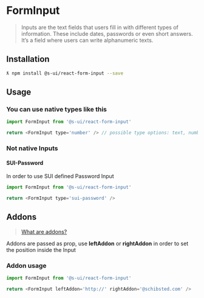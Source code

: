 # FormInput

> Inputs are the text fields that users fill in with different types of information. These include dates, passwords or even short answers. It’s a field where users can write alphanumeric texts.

## Installation

```sh
ƛ npm install @s-ui/react-form-input --save
```

## Usage

### You can use native types like this

```js
import FormInput from '@s-ui/react-form-input'

return <FormInput type='number' /> // possible type options: text, number, date and password
```

### Not native Inputs

#### SUI-Password

In order to use SUI defined Password Input

```js
import FormInput from '@s-ui/react-form-input'

return <FormInput type='sui-password' />
```

## Addons

>[What are addons?](https://paper.dropbox.com/doc/SUI-Input-03mHJFkOCjviSZevsaTwm#:uid=125362683844628624581838&h2=Icons-and-addons-inside-the-in)

Addons are passed as prop, use **leftAddon** or **rightAddon** in order to set the position inside the Input

### Addon usage

```js
import FormInput from '@s-ui/react-form-input'

return <FormInput leftAddon='http://' rightAddon='@schibsted.com' />
```
